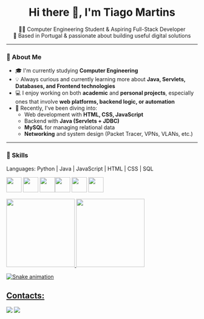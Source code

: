<h1 align="center">Hi there 👋, I'm Tiago Martins</h1>

<p align="center">
  👨‍💻 Computer Engineering Student & Aspiring Full-Stack Developer <br/>
  📍 Based in Portugal & passionate about building useful digital solutions
</p>

---

### 🚀 About Me

- 🎓 I'm currently studying **Computer Engineering**  
- 💡 Always curious and currently learning more about **Java, Servlets, Databases, and Frontend technologies**
- 💻 I enjoy working on both **academic** and **personal projects**, especially ones that involve **web platforms, backend logic, or automation**
- 🌱 Recently, I've been diving into:
  - Web development with **HTML, CSS, JavaScript**
  - Backend with **Java (Servlets + JDBC)**
  - **MySQL** for managing relational data
  - **Networking** and system design (Packet Tracer, VPNs, VLANs, etc.)

---

### 🧠 Skills

Languages: Python | Java | JavaScript | HTML | CSS | SQL

<img src="https://cdn.jsdelivr.net/gh/devicons/devicon@latest/icons/python/python-original.svg" width="40" height="40"/>  <img src="https://cdn.jsdelivr.net/gh/devicons/devicon@latest/icons/java/java-original.svg" width="40" height="40"/> <img src="https://cdn.jsdelivr.net/gh/devicons/devicon@latest/icons/javascript/javascript-original.svg" width="40" height="40"/><img src="https://cdn.jsdelivr.net/gh/devicons/devicon@latest/icons/html5/html5-original.svg" width="40" height="40" />       <img src="https://cdn.jsdelivr.net/gh/devicons/devicon@latest/icons/css3/css3-original.svg" width="40" height="40" /> 
            <img src="https://cdn.jsdelivr.net/gh/devicons/devicon@latest/icons/mysql/mysql-original-wordmark.svg" width="40" height="40"  />


<div>
<a href="https://github.com/TmartinsA224k">
<img loading="lazy" height="180em" src="https://github-readme-stats.vercel.app/api/top-langs/?username=TmartinsA224k&layout=compact&langs_count=7&theme=dracula"/>
<img loading="lazy" height="180em" src="https://github-readme-stats.vercel.app/api?username=TmartinsA224k&show_icons=true&theme=dracula&include_all_commits=true&count_private=true"/>
</div>


![Snake animation](https://github.com/TmartinsA224k/TmartinsA224k/blob/output/github-contribution-grid-snake.svg)
          
          
          
## Contacts: 
<div>
<a href="https://www.instagram.com/_m.tiago_24?igsh=MXExdGFyNGdwYW41cg==" target="_blank"><img loading="lazy" src="https://img.shields.io/badge/-Instagram-%23E4405F?style=for-the-badge&logo=instagram&logoColor=white" target="_blank"></a>
<a href="https://www.linkedin.com/in/tiago-marques-martins/" target="_blank"><img loading="lazy" src="https://img.shields.io/badge/-LinkedIn-%230077B5?style=for-the-badge&logo=linkedin&logoColor=white" target="_blank"></a>   
</div>
